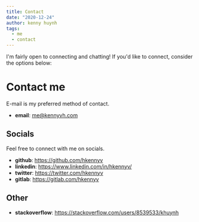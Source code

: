 ```yaml
---
title: Contact
date: "2020-12-24"
author: kenny huynh
tags:
  - me
  - contact
---
```


I'm fairly open to connecting and chatting! If you'd like to connect, consider
the options below:

# Contact me

E-mail is my preferred method of contact.

- **email**: [me@kennyvh.com](mailto:me@kennyvh.com)

## Socials

Feel free to connect with me on socials.

- **github**: <https://github.com/hkennyv>
- **linkedin**: <https://www.linkedin.com/in/hkennyv/>
- **twitter**: <https://twitter.com/hkennyv>
- **gitlab**: <https://gitlab.com/hkennyv>

## Other

- **stackoverflow**: <https://stackoverflow.com/users/8539533/khuynh>
